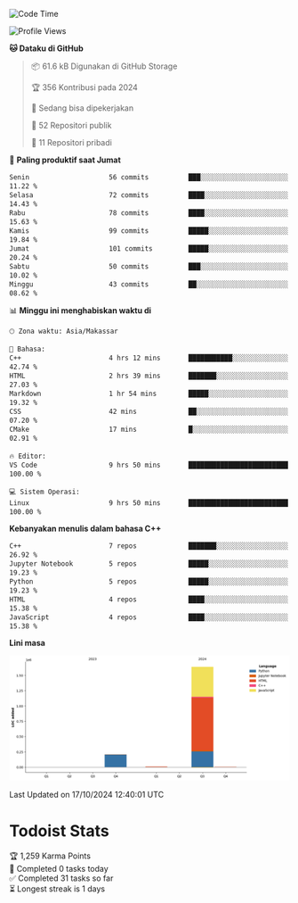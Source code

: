 <!--START_SECTION:waka-->
![Code Time](http://img.shields.io/badge/Code%20Time-69%20hrs%2029%20mins-blue)

![Profile Views](http://img.shields.io/badge/Profil%20dilihat-8-blue)

**🐱 Dataku di GitHub** 

> 📦 61.6 kB Digunakan di GitHub Storage 
 > 
> 🏆 356 Kontribusi pada 2024
 > 
> 💼 Sedang bisa dipekerjakan
 > 
> 📜 52 Repositori publik 
 > 
> 🔑 11 Repositori pribadi 
 > 
📅 **Paling produktif saat Jumat** 

```text
Senin                    56 commits          ███░░░░░░░░░░░░░░░░░░░░░░   11.22 % 
Selasa                   72 commits          ████░░░░░░░░░░░░░░░░░░░░░   14.43 % 
Rabu                     78 commits          ████░░░░░░░░░░░░░░░░░░░░░   15.63 % 
Kamis                    99 commits          █████░░░░░░░░░░░░░░░░░░░░   19.84 % 
Jumat                    101 commits         █████░░░░░░░░░░░░░░░░░░░░   20.24 % 
Sabtu                    50 commits          ███░░░░░░░░░░░░░░░░░░░░░░   10.02 % 
Minggu                   43 commits          ██░░░░░░░░░░░░░░░░░░░░░░░   08.62 % 
```


📊 **Minggu ini menghabiskan waktu di** 

```text
🕑︎ Zona waktu: Asia/Makassar

💬 Bahasa: 
C++                      4 hrs 12 mins       ███████████░░░░░░░░░░░░░░   42.74 % 
HTML                     2 hrs 39 mins       ███████░░░░░░░░░░░░░░░░░░   27.03 % 
Markdown                 1 hr 54 mins        █████░░░░░░░░░░░░░░░░░░░░   19.32 % 
CSS                      42 mins             ██░░░░░░░░░░░░░░░░░░░░░░░   07.20 % 
CMake                    17 mins             █░░░░░░░░░░░░░░░░░░░░░░░░   02.91 % 

🔥 Editor: 
VS Code                  9 hrs 50 mins       █████████████████████████   100.00 % 

💻 Sistem Operasi: 
Linux                    9 hrs 50 mins       █████████████████████████   100.00 % 
```

**Kebanyakan menulis dalam bahasa C++** 

```text
C++                      7 repos             ███████░░░░░░░░░░░░░░░░░░   26.92 % 
Jupyter Notebook         5 repos             █████░░░░░░░░░░░░░░░░░░░░   19.23 % 
Python                   5 repos             █████░░░░░░░░░░░░░░░░░░░░   19.23 % 
HTML                     4 repos             ████░░░░░░░░░░░░░░░░░░░░░   15.38 % 
JavaScript               4 repos             ████░░░░░░░░░░░░░░░░░░░░░   15.38 % 
```



**Lini masa**

![Lines of Code chart](https://raw.githubusercontent.com/yusuf601/yusuf601/main/assets/bar_graph.png)


 Last Updated on 17/10/2024 12:40:01 UTC
<!--END_SECTION:waka-->
# Todoist Stats

<!-- TODO-IST:START -->
🏆  1,259 Karma Points           
🌸  Completed 0 tasks today           
✅  Completed 31 tasks so far           
⏳  Longest streak is 1 days
<!-- TODO-IST:END -->

